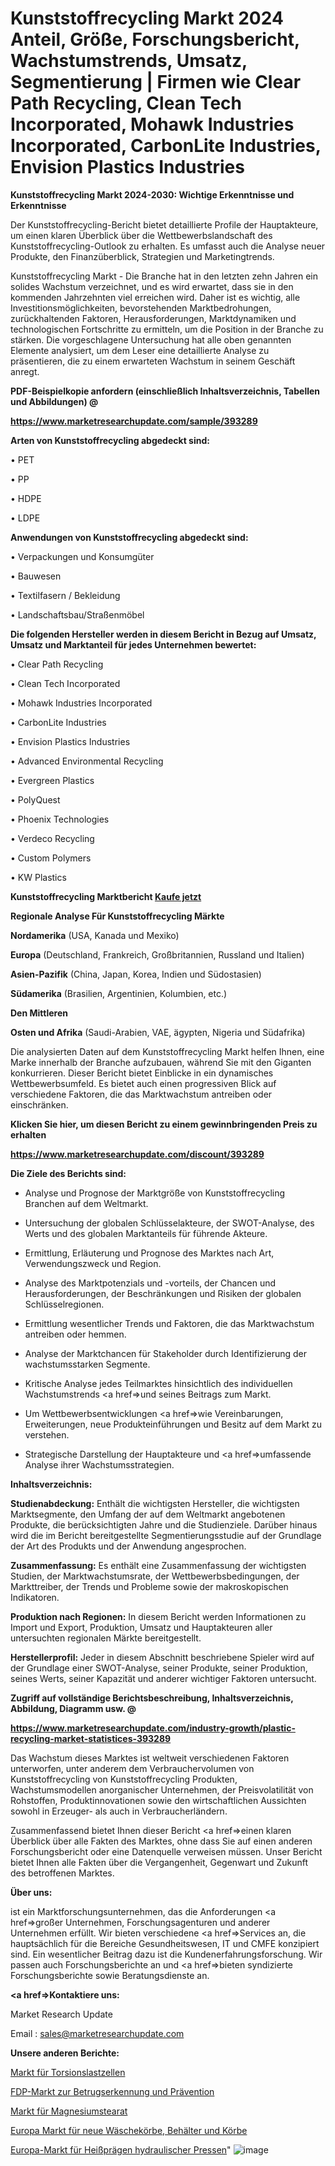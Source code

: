 # Kunststoffrecycling Markt 2024 Anteil, Größe, Forschungsbericht, Wachstumstrends, Umsatz, Segmentierung | Firmen wie Clear Path Recycling, Clean Tech Incorporated, Mohawk Industries Incorporated, CarbonLite Industries, Envision Plastics Industries

<strong>Kunststoffrecycling Markt 2024-2030: Wichtige Erkenntnisse und Erkenntnisse</strong>

Der Kunststoffrecycling-Bericht bietet detaillierte Profile der Hauptakteure, um einen klaren Überblick über die Wettbewerbslandschaft des Kunststoffrecycling-Outlook zu erhalten. Es umfasst auch die Analyse neuer Produkte, den Finanzüberblick, Strategien und Marketingtrends.

Kunststoffrecycling Markt - Die Branche hat in den letzten zehn Jahren ein solides Wachstum verzeichnet, und es wird erwartet, dass sie in den kommenden Jahrzehnten viel erreichen wird. Daher ist es wichtig, alle Investitionsmöglichkeiten, bevorstehenden Marktbedrohungen, zurückhaltenden Faktoren, Herausforderungen, Marktdynamiken und technologischen Fortschritte zu ermitteln, um die Position in der Branche zu stärken. Die vorgeschlagene Untersuchung hat alle oben genannten Elemente analysiert, um dem Leser eine detaillierte Analyse zu präsentieren, die zu einem erwarteten Wachstum in seinem Geschäft anregt.



<strong><b>PDF-Beispielkopie anfordern (einschließlich Inhaltsverzeichnis, Tabellen und Abbildungen) @ </b></strong>

<strong><a href=https://www.marketresearchupdate.com/sample/393289>

<strong>https://www.marketresearchupdate.com/sample/393289</u></a></strong></strong>



<strong>Arten von Kunststoffrecycling abgedeckt sind:</strong>

• PET

• PP

• HDPE

• LDPE



<strong>Anwendungen von Kunststoffrecycling abgedeckt sind:</strong>

• Verpackungen und Konsumgüter

• Bauwesen

• Textilfasern / Bekleidung

• Landschaftsbau/Straßenmöbel



<strong>Die folgenden Hersteller werden in diesem Bericht in Bezug auf Umsatz, Umsatz und Marktanteil für jedes Unternehmen bewertet:</strong>

• Clear Path Recycling

• Clean Tech Incorporated

• Mohawk Industries Incorporated

• CarbonLite Industries

• Envision Plastics Industries

• Advanced Environmental Recycling

• Evergreen Plastics

• PolyQuest

• Phoenix Technologies

• Verdeco Recycling

• Custom Polymers

• KW Plastics



<strong>Kunststoffrecycling Marktbericht <a href=https://www.marketresearchupdate.com/buynow/393289>Kaufe jetzt</a></strong>



<strong>Regionale Analyse Für Kunststoffrecycling Märkte</strong>



<strong>Nordamerika</strong> (USA, Kanada und Mexiko)



<strong>Europa</strong> (Deutschland, Frankreich, Großbritannien, Russland und Italien)



<strong>Asien-Pazifik</strong> (China, Japan, Korea, Indien und Südostasien)



<strong>Südamerika</strong> (Brasilien, Argentinien, Kolumbien, etc.)



<strong>Den Mittleren</strong> 

<strong>Osten und Afrika</strong> (Saudi-Arabien, VAE, ägypten, Nigeria und Südafrika)

Die analysierten Daten auf dem Kunststoffrecycling Markt helfen Ihnen, eine Marke innerhalb der Branche aufzubauen, während Sie mit den Giganten konkurrieren. Dieser Bericht bietet Einblicke in ein dynamisches Wettbewerbsumfeld. Es bietet auch einen progressiven Blick auf verschiedene Faktoren, die das Marktwachstum antreiben oder einschränken.



<strong>Klicken Sie hier, um diesen Bericht zu einem gewinnbringenden Preis zu erhalten
</strong>

<strong><a href=https://www.marketresearchupdate.com/discount/393289>https://www.marketresearchupdate.com/discount/393289</b></u></strong></a>



<strong>Die Ziele des Berichts sind:</strong>

- Analyse und Prognose der Marktgröße von Kunststoffrecycling Branchen auf dem Weltmarkt.

- Untersuchung der globalen Schlüsselakteure, der SWOT-Analyse, des Werts und des globalen Marktanteils für führende Akteure.

- Ermittlung, Erläuterung und Prognose des Marktes nach Art, Verwendungszweck und Region.

- Analyse des Marktpotenzials und -vorteils, der Chancen und Herausforderungen, der Beschränkungen und Risiken der globalen Schlüsselregionen.

- Ermittlung wesentlicher Trends und Faktoren, die das Marktwachstum antreiben oder hemmen.

- Analyse der Marktchancen für Stakeholder durch Identifizierung der wachstumsstarken Segmente.

- Kritische Analyse jedes Teilmarktes hinsichtlich des individuellen Wachstumstrends <a href=>und</a> seines Beitrags zum Markt.

- Um Wettbewerbsentwicklungen <a href=>wie</a> Vereinbarungen, Erweiterungen, neue Produkteinführungen und Besitz auf dem Markt zu verstehen.

- Strategische Darstellung der Hauptakteure und <a href=>umfas</a>sende Analyse ihrer Wachstumsstrategien.



<strong>Inhaltsverzeichnis:</strong>



<strong>Studienabdeckung:</strong> Enthält die wichtigsten Hersteller, die wichtigsten Marktsegmente, den Umfang der auf dem Weltmarkt angebotenen Produkte, die berücksichtigten Jahre und die Studienziele. Darüber hinaus wird die im Bericht bereitgestellte Segmentierungsstudie auf der Grundlage der Art des Produkts und der Anwendung angesprochen.



<strong>Zusammenfassung:</strong> Es enthält eine Zusammenfassung der wichtigsten Studien, der Marktwachstumsrate, der Wettbewerbsbedingungen, der Markttreiber, der Trends und Probleme sowie der makroskopischen Indikatoren.



<strong>Produktion nach Regionen:</strong> In diesem Bericht werden Informationen zu Import und Export, Produktion, Umsatz und Hauptakteuren aller untersuchten regionalen Märkte bereitgestellt.



<strong>Herstellerprofil:</strong> Jeder in diesem Abschnitt beschriebene Spieler wird auf der Grundlage einer SWOT-Analyse, seiner Produkte, seiner Produktion, seines Werts, seiner Kapazität und anderer wichtiger Faktoren untersucht.



<strong><b>Zugriff auf vollständige Berichtsbeschreibung, Inhaltsverzeichnis, Abbildung, Diagramm usw. @ </b></strong>

<strong><a href=https://www.marketresearchupdate.com/industry-growth/plastic-recycling-market-statistices-393289>https://www.marketresearchupdate.com/industry-growth/plastic-recycling-market-statistices-393289</a></strong>

Das Wachstum dieses Marktes ist weltweit verschiedenen Faktoren unterworfen, unter anderem dem Verbrauchervolumen von Kunststoffrecycling von Kunststoffrecycling Produkten, Wachstumsmodellen anorganischer Unternehmen, der Preisvolatilität von Rohstoffen, Produktinnovationen sowie den wirtschaftlichen Aussichten sowohl in Erzeuger- als auch in Verbraucherländern.

Zusammenfassend bietet Ihnen dieser Bericht <a href=>einen</a> klaren Überblick über alle Fakten des Marktes, ohne dass Sie auf einen anderen Forschungsbericht oder eine Datenquelle verweisen müssen. Unser Bericht bietet Ihnen alle Fakten über die Vergangenheit, Gegenwart und Zukunft des betroffenen Marktes.



<strong>Über uns:</strong>

 ist ein Marktforschungsunternehmen, das die Anforderungen <a href=>großer</a> Unternehmen, Forschungsagenturen und anderer Unternehmen erfüllt. Wir bieten verschiedene <a href=>Services</a> an, die hauptsächlich für die Bereiche Gesundheitswesen, IT und CMFE konzipiert sind. Ein wesentlicher Beitrag dazu ist die Kundenerfahrungsforschung. Wir passen auch Forschungsberichte an und <a href=>bieten</a> syndizierte Forschungsberichte sowie Beratungsdienste an.



<strong><a href=>Kontaktiere uns:</a></strong>

Market Research Update

Email : sales@marketresearchupdate.com



<strong>Unsere anderen Berichte:</strong>

<a href=https://www.linkedin.com/pulse/torsion-load-cell-market-expects-see-significant>Markt für Torsionslastzellen</a>

<a href=https://www.linkedin.com/pulse/fraud-detection-prevention-fdp-market-size-share>FDP-Markt zur Betrugserkennung und Prävention</a>

<a href=https://www.linkedin.com/pulse/magnesium-stearate-market-analysis-segment-region>Markt für Magnesiumstearat</a>

<a href=https://www.linkedin.com/pulse/europe-new-laundry-baskets-bins-hampers-market>Europa Markt für neue Wäschekörbe, Behälter und Körbe</a>

<a href=https://www.linkedin.com/pulse/europe-hydraulic-press-hot-stamping-market-2023-current-1e>Europa-Markt für Heißprägen hydraulischer Pressen</a>"
![image](https://github.com/meghapanth/markettrends/assets/163847665/7025d1f2-a80c-4315-8263-bcc9b4d3301e)
